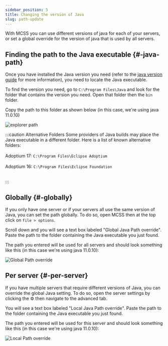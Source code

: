 ```yaml
---
sidebar_position: 5
title: Changing the version of Java
slug: path-update
---
```


With MCSS you can use different versions of java for each of your servers, or set a global override for the version of java that is used by all servers.


## Finding the path to the Java executable {#-java-path}

Once you have installed the Java version you need (refer to the [java version guide](/docs/guides/java-version) for more information), you need to locate the Java executable.

To find the version you need, go to `C:\Program Files\Java` and look for the folder that contains the version you need. Open that folder then the `bin` folder. 

Copy the path to this folder as shown below (in this case, we're using java 11.0.10)

![explorer path](/img/guides/java-path/explorer.png)

:::caution Alternative Folders
Some providers of Java builds may place the Java executable in a different folder. Here is a list of known alternative folders: <br></br>
Adoptium 17: `C:\Program Files\Eclipse Adoptium` <br></br>
Adoptium 16: `C:\Program Files\Eclipse Foundation` <br></br>

:::
## Globally {#-globally}

If you only have one server or if your servers all use the same version of Java, you can set the path globally.
To do so, open MCSS then at the top click on `file > options`.

Scroll down and you will see a text box labeled "Global Java Path override". Paste the path to the folder containing the Java executable you just found.

The path you entered will be used for all servers and should look something like this (in this case we're using java 11.0.10):

<div style={{textAlign: 'center'}}>
  <img src="/img/guides/java-path/java-path-override.png" alt="Global Path override"/>
</div>


## Per server {#-per-server}
If you have multiple servers that require different versions of Java, you can override the global Java setting. To do so, open the server settings by clicking the ⚙️ then navigate to the advanced tab. 

You will see a text box labeled "Local Java Path override". Paste the path to the folder containing the Java executable you just found.

The path you entered will be used for this server and should look something like this (in this case we're using java 11.0.10):

<div style={{textAlign: 'center'}}>
  <img src="/img/guides/java-path/local-path-override.png" alt="Local Path override"/>
</div>

